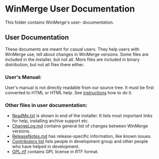 # WinMerge User Documentation

This folder contains WinMerge's user- documentation.

## User Documentation

These documents are meant for casual users. They help users with WinMerge use, tell about changes in WinMerge versions. Some files are included in the installer, but not all. More files are included in binary distribution, but not all files there either.

### User's Manual:

User's manual is not directly readable from our source tree. It must be first converted to HTML or HTML help. See [instructions](../Manual/README.md) how to do it.

### Other files in user documentation:

 * [ReadMe.txt](ReadMe.txt) is shown in end of the installer. It lists most important links for help, installing archive support etc.
 * [ChangeLog.md](ChangeLog.md) contains general list of changes between WinMerge versions.
 * [ReleaseNotes.md](ReleaseNotes.md) has release-specific information, like known issues.
 * [Contributors list](Contributors.txt) lists people in development group and other people who have helped in development.
 * [GPL.rtf](GPL.rtf) contains GPL license in RTF format.
